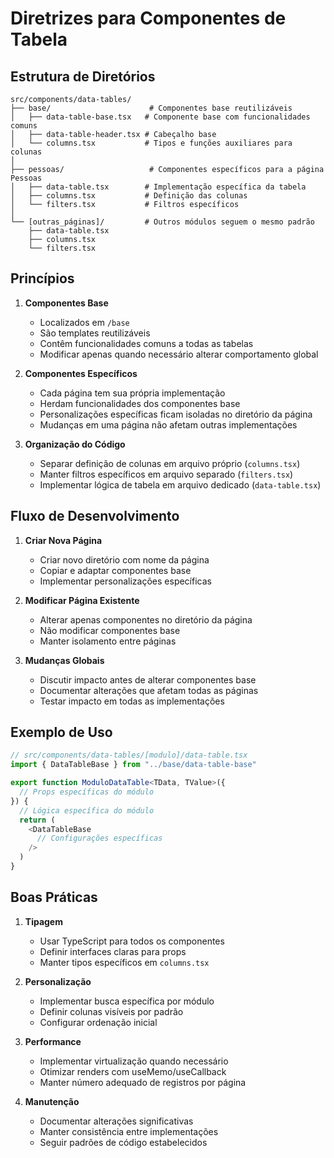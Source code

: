 # Diretrizes para Componentes de Tabela

## Estrutura de Diretórios

```
src/components/data-tables/
├── base/                      # Componentes base reutilizáveis
│   ├── data-table-base.tsx   # Componente base com funcionalidades comuns
│   ├── data-table-header.tsx # Cabeçalho base
│   └── columns.tsx           # Tipos e funções auxiliares para colunas
│
├── pessoas/                   # Componentes específicos para a página Pessoas
│   ├── data-table.tsx        # Implementação específica da tabela
│   ├── columns.tsx           # Definição das colunas
│   └── filters.tsx           # Filtros específicos
│
└── [outras_páginas]/         # Outros módulos seguem o mesmo padrão
    ├── data-table.tsx
    ├── columns.tsx
    └── filters.tsx
```

## Princípios

1. **Componentes Base**
   - Localizados em `/base`
   - São templates reutilizáveis
   - Contêm funcionalidades comuns a todas as tabelas
   - Modificar apenas quando necessário alterar comportamento global

2. **Componentes Específicos**
   - Cada página tem sua própria implementação
   - Herdam funcionalidades dos componentes base
   - Personalizações específicas ficam isoladas no diretório da página
   - Mudanças em uma página não afetam outras implementações

3. **Organização do Código**
   - Separar definição de colunas em arquivo próprio (`columns.tsx`)
   - Manter filtros específicos em arquivo separado (`filters.tsx`)
   - Implementar lógica de tabela em arquivo dedicado (`data-table.tsx`)

## Fluxo de Desenvolvimento

1. **Criar Nova Página**
   - Criar novo diretório com nome da página
   - Copiar e adaptar componentes base
   - Implementar personalizações específicas

2. **Modificar Página Existente**
   - Alterar apenas componentes no diretório da página
   - Não modificar componentes base
   - Manter isolamento entre páginas

3. **Mudanças Globais**
   - Discutir impacto antes de alterar componentes base
   - Documentar alterações que afetam todas as páginas
   - Testar impacto em todas as implementações

## Exemplo de Uso

```typescript
// src/components/data-tables/[modulo]/data-table.tsx
import { DataTableBase } from "../base/data-table-base"

export function ModuloDataTable<TData, TValue>({
  // Props específicas do módulo
}) {
  // Lógica específica do módulo
  return (
    <DataTableBase
      // Configurações específicas
    />
  )
}
```

## Boas Práticas

1. **Tipagem**
   - Usar TypeScript para todos os componentes
   - Definir interfaces claras para props
   - Manter tipos específicos em `columns.tsx`

2. **Personalização**
   - Implementar busca específica por módulo
   - Definir colunas visíveis por padrão
   - Configurar ordenação inicial

3. **Performance**
   - Implementar virtualização quando necessário
   - Otimizar renders com useMemo/useCallback
   - Manter número adequado de registros por página

4. **Manutenção**
   - Documentar alterações significativas
   - Manter consistência entre implementações
   - Seguir padrões de código estabelecidos
